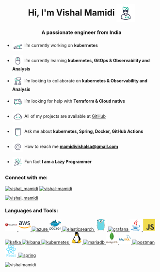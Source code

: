 <h1 align="center">Hi, I'm Vishal Mamidi <img height=60 align=center src=assets/pro.gif> </h1> 



<h3 align="center">A passionate engineer from India</h3>


- <img height=36 align=center src=assets/work3.gif>  I’m currently working on **kubernetes**

- <img height=36 align=center src=work2.gif>  I’m currently learning **kubernetes, GitOps & Observability and Analysis**

- <img height=36 align=center src=assets/colab.gif>  I’m looking to collaborate on **kubernetes & Observability and Analysis**

- <img height=36 align=center src=assets/help.gif>  I’m looking for help with **Terraform & Cloud native**

- <img height=36 align=center src=assets/repo.gif>  All of my projects are available at [GitHub](https://github.com/vishalmamidi)

- <img height=36 align=center src=assets/ask.gif>  Ask me about **kubernetes, Spring, Docker, GitHub Actions**

- <img height=36 align=center src=assets/me3.gif>  How to reach me **mamidivishalsa@gmail.com**

- <img height=36 align=center src=assets/fun.gif> Fun fact **I am a Lazy Programmer**

<h3 align="left">Connect with me:</h3>
<p align="left">
<a href="https://twitter.com/vishal_mamidi" target="blank"><img align="center" src="https://raw.githubusercontent.com/rahuldkjain/github-profile-readme-generator/master/src/images/icons/Social/twitter.svg" alt="vishal_mamidi" height="30" width="40" /></a>
<a href="https://linkedin.com/in/vishal-mamidi" target="blank"><img align="center" src="https://raw.githubusercontent.com/rahuldkjain/github-profile-readme-generator/master/src/images/icons/Social/linked-in-alt.svg" alt="vishal-mamidi" height="30" width="40" /></a>
</p>

<p align="left"> <a href="https://twitter.com/vishal_mamidi" target="blank"><img src="https://img.shields.io/twitter/follow/vishal_mamidi?logo=twitter&style=for-the-badge" alt="vishal_mamidi" /></a> </p>


<h3 align="left">Languages and Tools:</h3>
<p align="left"> <a href="https://angular.io" target="_blank" rel="noreferrer"> <img src="https://raw.githubusercontent.com/devicons/devicon/master/icons/angularjs/angularjs-original-wordmark.svg" alt="angularjs" width="40" height="40"/> </a> <a href="https://aws.amazon.com" target="_blank" rel="noreferrer"> <img src="https://raw.githubusercontent.com/devicons/devicon/master/icons/amazonwebservices/amazonwebservices-original-wordmark.svg" alt="aws" width="40" height="40"/> </a> <a href="https://azure.microsoft.com/en-in/" target="_blank" rel="noreferrer"> <img src="https://www.vectorlogo.zone/logos/microsoft_azure/microsoft_azure-icon.svg" alt="azure" width="40" height="40"/> </a> <a href="https://www.docker.com/" target="_blank" rel="noreferrer"> <img src="https://raw.githubusercontent.com/devicons/devicon/master/icons/docker/docker-original-wordmark.svg" alt="docker" width="40" height="40"/> </a> <a href="https://www.elastic.co" target="_blank" rel="noreferrer"> <img src="https://www.vectorlogo.zone/logos/elastic/elastic-icon.svg" alt="elasticsearch" width="40" height="40"/> </a> <a href="https://golang.org" target="_blank" rel="noreferrer"> <img src="https://raw.githubusercontent.com/devicons/devicon/master/icons/go/go-original.svg" alt="go" width="40" height="40"/> </a> <a href="https://grafana.com" target="_blank" rel="noreferrer"> <img src="https://www.vectorlogo.zone/logos/grafana/grafana-icon.svg" alt="grafana" width="40" height="40"/> </a> <a href="https://www.java.com" target="_blank" rel="noreferrer"> <img src="https://raw.githubusercontent.com/devicons/devicon/master/icons/java/java-original.svg" alt="java" width="40" height="40"/> </a> <a href="https://developer.mozilla.org/en-US/docs/Web/JavaScript" target="_blank" rel="noreferrer"> <img src="https://raw.githubusercontent.com/devicons/devicon/master/icons/javascript/javascript-original.svg" alt="javascript" width="40" height="40"/> </a> <a href="https://kafka.apache.org/" target="_blank" rel="noreferrer"> <img src="https://www.vectorlogo.zone/logos/apache_kafka/apache_kafka-icon.svg" alt="kafka" width="40" height="40"/> </a> <a href="https://www.elastic.co/kibana" target="_blank" rel="noreferrer"> <img src="https://www.vectorlogo.zone/logos/elasticco_kibana/elasticco_kibana-icon.svg" alt="kibana" width="40" height="40"/> </a> <a href="https://kubernetes.io" target="_blank" rel="noreferrer"> <img src="https://www.vectorlogo.zone/logos/kubernetes/kubernetes-icon.svg" alt="kubernetes" width="40" height="40"/> </a> <a href="https://www.linux.org/" target="_blank" rel="noreferrer"> <img src="https://raw.githubusercontent.com/devicons/devicon/master/icons/linux/linux-original.svg" alt="linux" width="40" height="40"/> </a> <a href="https://mariadb.org/" target="_blank" rel="noreferrer"> <img src="https://www.vectorlogo.zone/logos/mariadb/mariadb-icon.svg" alt="mariadb" width="40" height="40"/> </a> <a href="https://www.mongodb.com/" target="_blank" rel="noreferrer"> <img src="https://raw.githubusercontent.com/devicons/devicon/master/icons/mongodb/mongodb-original-wordmark.svg" alt="mongodb" width="40" height="40"/> </a> <a href="https://www.mysql.com/" target="_blank" rel="noreferrer"> <img src="https://raw.githubusercontent.com/devicons/devicon/master/icons/mysql/mysql-original-wordmark.svg" alt="mysql" width="40" height="40"/> </a> <a href="https://postman.com" target="_blank" rel="noreferrer"> <img src="https://www.vectorlogo.zone/logos/getpostman/getpostman-icon.svg" alt="postman" width="40" height="40"/> </a> <a href="https://reactjs.org/" target="_blank" rel="noreferrer"> <img src="https://raw.githubusercontent.com/devicons/devicon/master/icons/react/react-original-wordmark.svg" alt="react" width="40" height="40"/> </a> <a href="https://spring.io/" target="_blank" rel="noreferrer"> <img src="https://www.vectorlogo.zone/logos/springio/springio-icon.svg" alt="spring" width="40" height="40"/> </a> </p>




<!--  
<p>&nbsp;<img align="center" src="https://github-readme-stats.vercel.app/api?username=vishalmamidi&show_icons=true&locale=en" alt="vishalmamidi" /></p>

<p><img align="center" src="https://github-readme-streak-stats.herokuapp.com/?user=vishalmamidi&" alt="vishalmamidi" /></p>
-->
<p align="left"> <img src="https://komarev.com/ghpvc/?username=vishalmamidi&label=Profile%20views&color=0e75b6&style=flat" alt="vishalmamidi" /> </p>


<!--  
<p align="left"> <a href="https://github.com/ryo-ma/github-profile-trophy"><img src="https://github-profile-trophy.vercel.app/?username=vishalmamidi" alt="vishalmamidi" /></a> </p>

-->
